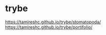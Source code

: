 # trybe
https://tamireshc.github.io/trybe/stomatopoda/ <br>
https://tamireshc.github.io/trybe/portifolio/
